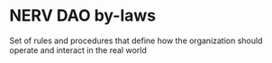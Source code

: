 # NERV DAO by-laws
Set of rules and procedures that define how the organization should operate and interact in the real world
